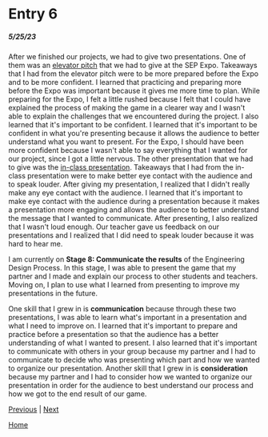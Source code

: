 # Entry 6
##### 5/25/23

After we finished our projects, we had to give two presentations. One of them was an [elevator pitch](https://docs.google.com/document/d/1LGrn-SlucYTzAMnlk1H_5EvAnDg-wkbGg9DaKFMSN0E/edit?usp=sharing) that we had to give at the SEP Expo. Takeaways that I had from the elevator pitch were to be more prepared before the Expo and to be more confident. I learned that practicing and preparing more before the Expo was important because it gives me more time to plan. While preparing for the Expo, I felt a little rushed because I felt that I could have explained the process of making the game in a clearer way and I wasn't able to explain the challenges that we encountered during the project. I also learned that it's important to be confident. I learned that it's important to be confident in what you're presenting because it allows the audience to better understand what you want to present. For the Expo, I should have been more confident because I wasn't able to say everything that I wanted for our project, since I got a little nervous.
The other presentation that we had to give was the [in-class presentation](https://docs.google.com/presentation/d/1DGZ8dqw0-apW3ExQikvk72qZL3KSRAkDN-BCyX1oBQ0/edit?usp=sharing). Takeaways that I had from the in-class presentation were to make better eye contact with the audience and to speak louder. After giving my presentation, I realized that I didn't really make any eye contact with the audience. I learned that it's important to make eye contact with the audience during a presentation because it makes a presentation more engaging and allows the audience to better understand the message that I wanted to communicate. After presenting, I also realized that I wasn't loud enough. Our teacher gave us feedback on our presentations and I realized that I did need to speak louder because it was hard to hear me.

I am currently on **Stage 8: Communicate the results** of the Engineering Design Process. In this stage, I was able to present the game that my partner and I made and explain our process to other students and teachers. Moving on, I plan to use what I learned from presenting to improve my presentations in the future.

One skill that I grew in is **communication** because through these two presentations, I was able to learn what's important in a presentation and what I need to improve on. I learned that it's important to prepare and practice before a presentation so that the audience has a better understanding of what I wanted to present. I also learned that it's important to communicate with others in your group because my partner and I had to communicate to decide who was presenting which part and how we wanted to organize our presentation. Another skill that I grew in is **consideration** because my partner and I had to consider how we wanted to organize our presentation in order for the audience to best understand our process and how we got to the end result of our game.

[Previous](entry05.md) | [Next](entry07.md)

[Home](../README.md)
